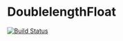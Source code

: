 # DoublelengthFloat

[![Build Status](https://travis-ci.org/jiahao/DoublelengthFloat.jl.svg?branch=master)](https://travis-ci.org/jiahao/DoublelengthFloat.jl)
